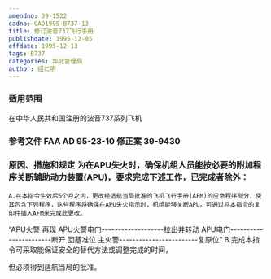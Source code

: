 ```yaml
---
amendno: 39-1522
cadno: CAD1995-B737-13
title: 修订波音737飞行手册
publishdate: 1995-12-05
effdate: 1995-12-13
tags: B737
categories: 华北管理局
author: 绍仁明
---
```


### 适用范围 
在中华人民共和国注册的波音737系列飞机

<!--more-->
### 参考文件    FAA AD 95-23-10 修正案 39-9430 

### 原因、措施和规定 为在APU失火时，确保机组人员能按必要的附加程序关断辅助动力装置(APU)，要求完成下述工作，已完成者除外： 
    A.在本指令生效后6个月之内，更改经适航当局批准的飞机飞行手册(AFM)的应急程序部分，使其包含下列程序，这些程序将确保在APU失火指示时，机组能够关断APU。可通过将本指令的复印件插入AFM来完成此更改。 
“APU火警 再现 APU火警电门-------------------拉出并转动 APU电门-----------------------断开 回基准位           主火警------------------------复原位” 
    B.完成本指令可采取能保证安全的替代方法或调整完成的时间，
  
但必须得到适航当局的批准。

